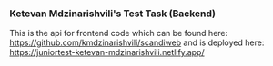 ### Ketevan Mdzinarishvili's Test Task (Backend)

This is the api for frontend code which can be found here:
https://github.com/kmdzinarishvili/scandiweb
and is deployed here: 
https://juniortest-ketevan-mdzinarishvili.netlify.app/